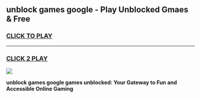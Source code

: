 
## unblock games google - Play Unblocked Gmaes & Free
<h3>
<a href="https://premium.freeplayer.one?title=unblock_games_google&ref=19F">CLICK TO PLAY</a></h3>
<hr>

<h3>
<a href="https://premium.freeplayer.one?title=unblock_games_google&ref=19F">CLICK 2 PLAY</a>
  
</h3>

<a href="https://premium.freeplayer.one?title=unblock_games_google&ref=19F/"><img src="https://clearcache.store/games.png"></a>


**unblock games google games unblocked: Your Gateway to Fun and Accessible Online Gaming**
